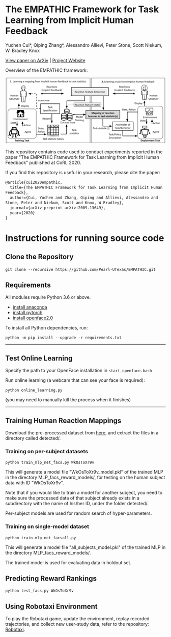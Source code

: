 # The EMPATHIC Framework for Task Learning from Implicit Human Feedback

Yuchen Cui*, Qiping Zhang*, Alessandro Allievi, Peter Stone, Scott Niekum, W. Bradley Knox

<p align="left">
  <a href="https://arxiv.org/abs/2009.13649">View paper on ArXiv</a> |
  <a href="https://sites.google.com/utexas.edu/empathic">Project Website</a>
</p>


Overview of the EMPATHIC framework:
<p align=center>
  <img src='assets/EMPATHIC_overview.png' width=1000>
</p>


This repository contains code used to conduct experiments reported in the paper "The EMPATHIC Framework for Task Learning from Implicit Human Feedback" published at CoRL 2020.

If you find this repository is useful in your research, please cite the paper:
```
@article{cui2020empathic,
  title={The EMPATHIC Framework for Task Learning from Implicit Human Feedback},
  author={Cui, Yuchen and Zhang, Qiping and Allievi, Alessandro and Stone, Peter and Niekum, Scott and Knox, W Bradley},
  journal={arXiv preprint arXiv:2009.13649},
  year={2020}
}
```


# Instructions for running source code


## Clone the Repository 

```git clone --recursive https://github.com/Pearl-UTexas/EMPATHIC.git```


## Requirements
All modules require Python 3.6 or above. 

- [install anaconda](https://docs.anaconda.com/anaconda/install/)
- [install pytorch](https://pytorch.org/get-started/locally/)
- [install openface2.0](https://github.com/TadasBaltrusaitis/OpenFace)


To install all Python dependencies, run:
```
python -m pip install --upgrade -r requirements.txt
```

---------------------------------------------------------------------------------------
## Test Online Learning

Specify the path to your OpenFace installation in `start_openface.bash`

Run online learning (a webcam that can see your face is required):
```
python online_learning.py
```
(you may need to manually kill the process when it finishes)


---------------------------------------------------------------------------------------
## Training Human Reaction Mappings

Download the pre-processed dataset from [here](https://drive.google.com/file/d/16O4K5UEUiu7L9AtgPfKxaoK7Y80p6iG2/view?usp=sharing), and extract the files in a directory called detected/.


### Training on per-subject datasets

```
python train_mlp_net_facs.py WkOsToXr9v
```

This will generate a model file "WkOsToXr9v_model.pkl" of the trained MLP in the directory MLP_facs_reward_models/, for testing on the human subject data with ID "WkOsToXr9v". 

Note that if you would like to train a model for another subject, you need to make sure the processed data of that subject already exists in a subdirectory with the name of his/her ID, under the folder detected/. 

Per-subject models are used for random search of hyper-parameters.

### Training on single-model dataset
```
python train_mlp_net_facsall.py 
```

This will generate a model file "all_subjects_model.pkl" of the trained MLP in the directory MLP_facs_reward_models/. 

The trained model is used for evaluating data in holdout set.

## Predicting Reward Rankings

```
python test_facs.py WkOsToXr9v
```

## Using Robotaxi Environment

To play the Robotaxi game, update the environment, replay recorded trajectories, and collect new user-study data, refer to the repository: [Robotaxi](https://github.com/Pearl-UTexas/RobotaxiEnv).
